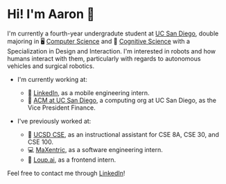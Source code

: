 # Hi! I'm Aaron 👋

I'm currently a fourth-year undergradute student at [UC San Diego](https://ucsd.edu), double majoring in 🖥 [Computer Science](https://cse.ucsd.edu) and 🧠 [Cognitive Science](https://cogsci.ucsd.edu) with a Specialization in Design and Interaction. I'm interested in robots and how humans interact with them, particularly with regards to autonomous vehicles and surgical robotics. 

* I'm currently working at:
  * 🏢 [LinkedIn](https://www.linkedin.com/in/aaron-x-yu/), as a mobile engineering intern.
  * 🔷 [ACM at UC San Diego](https://acmucsd.org), a computing org at UC San Diego, as the Vice President Finance.

* I've previously worked at:
  * 🔱 [UCSD CSE](https://cse.ucsd.edu), as an instructional assistant for CSE 8A, CSE 30, and CSE 100.
  * 💻 [MaXentric](https://maxentric.com), as a software engineering intern.
  * 🏢 [Loup.ai](https://loup.ai/), as a frontend intern.
  
Feel free to contact me through [LinkedIn](https://www.linkedin.com/in/aaron-x-yu/)!
